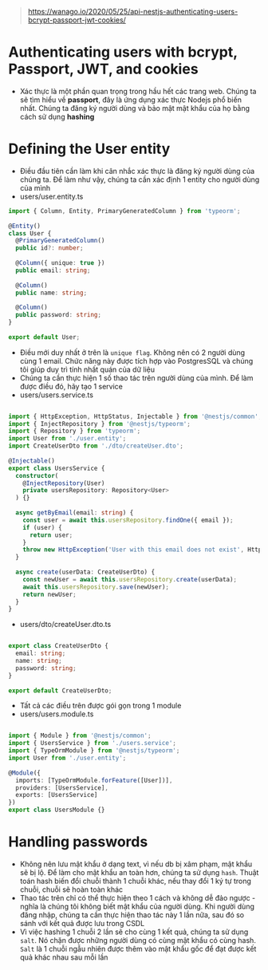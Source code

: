 > https://wanago.io/2020/05/25/api-nestjs-authenticating-users-bcrypt-passport-jwt-cookies/
# Authenticating users with bcrypt, Passport, JWT, and cookies
- Xác thực là một phần quan trọng trong hầu hết các trang web. Chúng ta sẽ tìm hiểu về **passport**, đây là ứng dụng xác thực Nodejs phổ biến nhất. Chúng ta đăng ký người dùng và bảo mật mật khẩu của họ bằng cách sử dụng **hashing**
# Defining the User entity
- Điều đầu tiên cần làm khi cân nhắc xác thực là đăng ký người dùng của chúng ta. Để làm như vậy, chúng ta cần xác định 1 entity cho người dùng của mình
- users/user.entity.ts
```ts
import { Column, Entity, PrimaryGeneratedColumn } from 'typeorm';
 
@Entity()
class User {
  @PrimaryGeneratedColumn()
  public id?: number;
 
  @Column({ unique: true })
  public email: string;
 
  @Column()
  public name: string;
 
  @Column()
  public password: string;
}
 
export default User;
```
- Điều mới duy nhất ở trên là `unique flag`. Không nên có 2 người dùng cùng 1 email. Chức năng này được tích hợp vào PostgresSQL và chúng tôi giúp duy trì tính nhất quán của dữ liệu
- Chúng ta cần thực hiện 1 số thao tác trên người dùng của mình. Để làm được điều đó, hãy tạo 1 service
- users/users.service.ts
```ts

import { HttpException, HttpStatus, Injectable } from '@nestjs/common';
import { InjectRepository } from '@nestjs/typeorm';
import { Repository } from 'typeorm';
import User from './user.entity';
import CreateUserDto from './dto/createUser.dto';
 
@Injectable()
export class UsersService {
  constructor(
    @InjectRepository(User)
    private usersRepository: Repository<User>
  ) {}
 
  async getByEmail(email: string) {
    const user = await this.usersRepository.findOne({ email });
    if (user) {
      return user;
    }
    throw new HttpException('User with this email does not exist', HttpStatus.NOT_FOUND);
  }
 
  async create(userData: CreateUserDto) {
    const newUser = await this.usersRepository.create(userData);
    await this.usersRepository.save(newUser);
    return newUser;
  }
}
```
- users/dto/createUser.dto.ts
```ts

export class CreateUserDto {
  email: string;
  name: string;
  password: string;
}
 
export default CreateUserDto;
```
- Tất cả các điều trên được gói gọn trong 1 module
- users/users.module.ts
```ts

import { Module } from '@nestjs/common';
import { UsersService } from './users.service';
import { TypeOrmModule } from '@nestjs/typeorm';
import User from './user.entity';
 
@Module({
  imports: [TypeOrmModule.forFeature([User])],
  providers: [UsersService],
  exports: [UsersService]
})
export class UsersModule {}
```
# Handling passwords
- Không nên lưu mật khẩu ở dạng text, vì nếu db bị xâm phạm, mật khẩu sẽ bị lộ. Để làm cho mật khẩu an toàn hơn, chúng ta sử dụng `hash`. Thuật toán hash biến đổi chuỗi thành 1 chuỗi khác, nếu thay đổi 1 ký tự trong chuỗi, chuỗi sẽ hoàn toàn khác
- Thao tác trên chỉ có thể thực hiện theo 1 cách và không dễ đảo ngược - nghĩa là chúng tôi không biết mật khẩu của người dùng. Khi người dùng đăng nhập, chúng ta cần thực hiện thao tác này 1 lần nữa, sau đó so sánh với kết quả được lưu trong CSDL
- Vì việc hashing 1 chuỗi 2 lần sẽ cho cùng 1 kết quả, chúng ta sử dụng `salt`. Nó chặn được những người dùng có cùng mật khẩu có cùng hash. `Salt` là 1 chuỗi ngẫu nhiên được thêm vào mật khẩu gốc để đạt được kết quả khác nhau sau mỗi lần